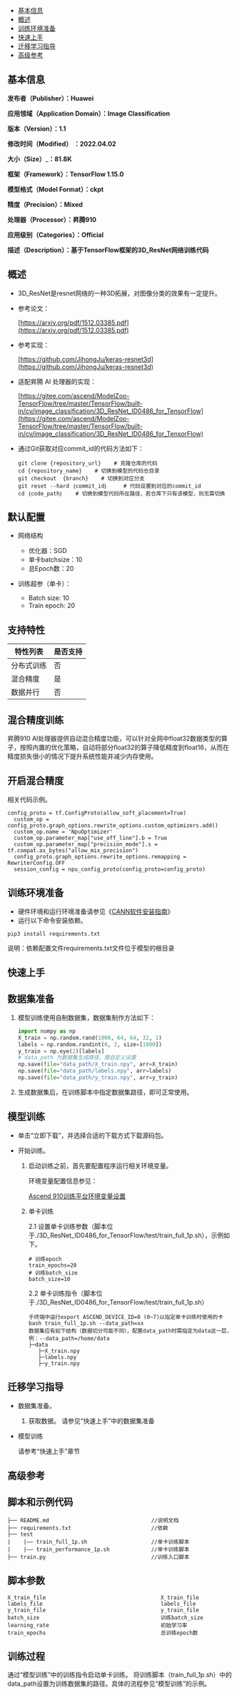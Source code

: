 - [基本信息](#基本信息.md)
- [概述](#概述.md)
- [训练环境准备](#训练环境准备.md)
- [快速上手](#快速上手.md)
- [迁移学习指导](#迁移学习指导.md)
- [高级参考](#高级参考.md)

## 基本信息

**发布者（Publisher）：Huawei**

**应用领域（Application Domain）：Image Classification**

**版本（Version）：1.1**

**修改时间（Modified） ：2022.04.02**

**大小（Size）**_**：81.8K**

**框架（Framework）：TensorFlow 1.15.0**

**模型格式（Model Format）：ckpt**

**精度（Precision）：Mixed**

**处理器（Processor）：昇腾910**

**应用级别（Categories）：Official**

**描述（Description）：基于TensorFlow框架的3D_ResNet网络训练代码**

## 概述

-    3D_ResNet是resnet网络的一种3D拓展，对图像分类的效果有一定提升。

- 参考论文：

    [https://arxiv.org/pdf/1512.03385.pdf](https://arxiv.org/pdf/1512.03385.pdf)

- 参考实现：

    [https://github.com/JihongJu/keras-resnet3d](https://github.com/JihongJu/keras-resnet3d)

- 适配昇腾 AI 处理器的实现：
    
    [https://gitee.com/ascend/ModelZoo-TensorFlow/tree/master/TensorFlow/built-in/cv/image_classification/3D_ResNet_ID0486_for_TensorFlow](https://gitee.com/ascend/ModelZoo-TensorFlow/tree/master/TensorFlow/built-in/cv/image_classification/3D_ResNet_ID0486_for_TensorFlow)

- 通过Git获取对应commit\_id的代码方法如下：

    ```
    git clone {repository_url}    # 克隆仓库的代码
    cd {repository_name}    # 切换到模型的代码仓目录
    git checkout  {branch}    # 切换到对应分支
    git reset --hard ｛commit_id｝     # 代码设置到对应的commit_id
    cd ｛code_path｝    # 切换到模型代码所在路径，若仓库下只有该模型，则无需切换
    ```

## 默认配置<a name="section91661242121611"></a>
-   网络结构
    -   优化器：SGD
    -   单卡batchsize：10
    -   总Epoch数：20

-   训练超参（单卡）：
    -   Batch size: 10
    -   Train epoch: 20


## 支持特性<a name="section1899153513554"></a>

| 特性列表   | 是否支持 |
| ---------- | -------- |
| 分布式训练 | 否       |
| 混合精度   | 是       |
| 数据并行   | 否       |


## 混合精度训练<a name="section168064817164"></a>

昇腾910 AI处理器提供自动混合精度功能，可以针对全网中float32数据类型的算子，按照内置的优化策略，自动将部分float32的算子降低精度到float16，从而在精度损失很小的情况下提升系统性能并减少内存使用。

## 开启混合精度<a name="section20779114113713"></a>
相关代码示例。

```
config_proto = tf.ConfigProto(allow_soft_placement=True)
  custom_op = config_proto.graph_options.rewrite_options.custom_optimizers.add()
  custom_op.name = 'NpuOptimizer'
  custom_op.parameter_map["use_off_line"].b = True
  custom_op.parameter_map["precision_mode"].s = tf.compat.as_bytes("allow_mix_precision")
  config_proto.graph_options.rewrite_options.remapping = RewriterConfig.OFF
  session_config = npu_config_proto(config_proto=config_proto)
```

## 训练环境准备

-  硬件环境和运行环境准备请参见《[CANN软件安装指南](https://support.huawei.com/enterprise/zh/ascend-computing/cann-pid-251168373?category=installation-update)》
-  运行以下命令安装依赖。
```
pip3 install requirements.txt
```
说明：依赖配置文件requirements.txt文件位于模型的根目录


## 快速上手

## 数据集准备<a name="section361114841316"></a>

1. 模型训练使用自制数据集，数据集制作方法如下：

   ```python
   import numpy as np
   X_train = np.random.rand(1000, 64, 64, 32, 1)
   labels = np.random.randint(0, 2, size=[1000])
   y_train = np.eye(2)[labels]
   # data_path 为数据集生成路径，需自定义设置
   np.save(file="data_path/X_train.npy", arr=X_train)
   np.save(file="data_path/labels.npy", arr=labels)
   np.save(file="data_path/y_train.npy", arr=y_train)
   ```

2. 生成数据集后，在训练脚本中指定数据集路径，即可正常使用。

## 模型训练<a name="section715881518135"></a>
- 单击“立即下载”，并选择合适的下载方式下载源码包。
- 开始训练。
  
    1. 启动训练之前，首先要配置程序运行相关环境变量。

       环境变量配置信息参见：

          [Ascend 910训练平台环境变量设置](https://gitee.com/ascend/ModelZoo-TensorFlow/wikis/01.%E8%AE%AD%E7%BB%83%E8%84%9A%E6%9C%AC%E8%BF%81%E7%A7%BB%E6%A1%88%E4%BE%8B/Ascend%20910%E8%AE%AD%E7%BB%83%E5%B9%B3%E5%8F%B0%E7%8E%AF%E5%A2%83%E5%8F%98%E9%87%8F%E8%AE%BE%E7%BD%AE)
    

    2. 单卡训练
       
        2.1 设置单卡训练参数（脚本位于./3D_ResNet_ID0486_for_TensorFlow/test/train_full_1p.sh），示例如下。
            
        
        ```
        # 训练epoch
        train_epochs=20
        # 训练batch_size
        batch_size=10
        ```
        

        2.2 单卡训练指令（脚本位于./3D_ResNet_ID0486_for_TensorFlow/test/train_full_1p.sh） 

        ```
        于终端中运行export ASCEND_DEVICE_ID=0 (0~7)以指定单卡训练时使用的卡
        bash train_full_1p.sh --data_path=xx
        数据集应有如下结构（数据切分可能不同），配置data_path时需指定为data这一层，例：--data_path=/home/data
        ├─data
           ├─X_train.npy
           ├─labels.npy
           ├─y_train.npy
        ```

## 迁移学习指导

- 数据集准备。

    1.  获取数据。
        请参见“快速上手”中的数据集准备
    
- 模型训练

    请参考“快速上手”章节

## 高级参考

## 脚本和示例代码<a name="section08421615141513"></a>


    ├── README.md                                //说明文档
    ├── requirements.txt                         //依赖
    ├── test
    |    |—— train_full_1p.sh                    //单卡训练脚本
    |    |—— train_performance_1p.sh             //单卡训练脚本
    ├── train.py                                 //训练入口脚本


## 脚本参数<a name="section6669162441511"></a>

```
X_train_file                                    X_train_file
labels_file                                     labels_file
y_train_file                                    y_train_file
batch_size                                      训练batch_size
learning_rate                                   初始学习率
train_epochs                                    总训练epoch数
```

## 训练过程<a name="section1589455252218"></a>

通过“模型训练”中的训练指令启动单卡训练。
将训练脚本（train_full_1p.sh）中的data_path设置为训练数据集的路径。具体的流程参见“模型训练”的示例。